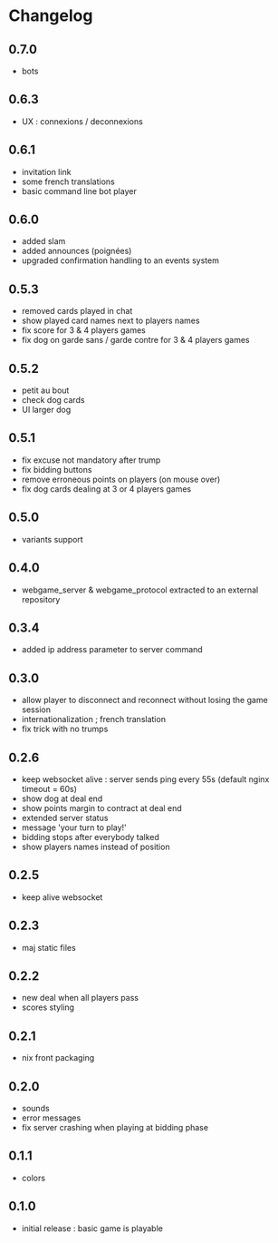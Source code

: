 # Changelog

## 0.7.0
- bots

## 0.6.3
- UX : connexions / deconnexions

## 0.6.1
- invitation link
- some french translations
- basic command line bot player

## 0.6.0

- added slam
- added announces (poignées)
- upgraded confirmation handling to an events system

## 0.5.3

- removed cards played in chat
- show played card names next to players names
- fix score for 3 & 4 players games
- fix dog on garde sans / garde contre for 3 & 4 players games

## 0.5.2

- petit au bout 
- check dog cards
- UI larger dog

## 0.5.1

- fix excuse not mandatory after trump
- fix bidding buttons
- remove erroneous points on players (on mouse over)
- fix dog cards dealing at 3 or 4 players games

## 0.5.0

- variants support

## 0.4.0

- webgame_server & webgame_protocol extracted to an external repository

## 0.3.4

- added ip address parameter to server command

## 0.3.0

- allow player to disconnect and reconnect without losing the game session
- internationalization ; french translation
- fix trick with no trumps

## 0.2.6

- keep websocket alive : server sends ping every 55s (default nginx timeout = 60s)
- show dog at deal end
- show points margin to contract at deal end
- extended server status
- message 'your turn to play!'
- bidding stops after everybody talked
- show players names instead of position

## 0.2.5

- keep alive websocket

## 0.2.3

- maj static files

## 0.2.2

- new deal when all players pass
- scores styling

## 0.2.1

- nix front packaging

## 0.2.0

- sounds
- error messages
- fix server crashing when playing at bidding phase

## 0.1.1

- colors

## 0.1.0

- initial release : basic game is playable
